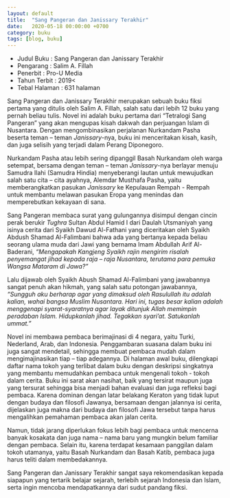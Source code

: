 ```yaml
---
layout: default
title:  "Sang Pangeran dan Janissary Terakhir"
date:   2020-05-18 00:00:00 +0700
category: buku
tags: [blog, buku]
---
```

- Judul Buku : Sang Pangeran dan Janissary Terakhir
- Pengarang	: Salim A. Fillah
- Penerbit : Pro-U Media
- Tahun Terbit : 2019<
- Tebal Halaman : 631 halaman


Sang Pangeran dan Janissary Terakhir merupakan sebuah buku fiksi pertama yang ditulis oleh Salim A. Fillah, salah satu dari lebih 12 buku yang pernah beliau tulis. Novel ini adalah buku pertama dari “Tetralogi Sang Pangeran” yang akan mengupas kisah dakwah dan perjuangan Islam di Nusantara. Dengan mengombinasikan perjalanan Nurkandam Pasha  beserta teman – teman *Janissary*-nya, buku ini menceritakan kisah, kasih, dan juga selisih yang terjadi dalam Perang Diponegoro.

Nurkandam Pasha atau lebih sering dipanggil Basah Nurkandam oleh warga setempat, bersama dengan teman – teman *Janissary*-nya berlayar menuju Samudra Ilahi (Samudra Hindia) menyeberangi lautan untuk mewujudkan salah satu cita – cita ayahnya, Alemdar Musthafa Pasha, yaitu memberangkatkan pasukan *Janissary* ke Kepulauan Rempah - Rempah untuk membantu melawan pasukan Eropa yang menindas dan  memperebutkan kekayaan di sana.

Sang Pangeran membaca surat yang gulungannya disimpul dengan cincin perak berukir *Tughra* Sultan Abdul Hamid I dari Daulah Utsmaniyah yang isinya cerita dari Syaikh Dawud Al-Fathani yang diceritakan oleh Syaikh Abdush Shamad Al-Falimbani bahwa ada yang bertanya kepada beliau seorang ulama muda dari Jawi yang bernama Imam Abdullah Arif Al-Baderani, *“Mengapakah Kangjeng Syaikh rajin mengirim risalah penyemangat jihad kepada raja – raja Nusantara, terutama para pemuka Wangsa Mataram di Jawa?”*

Lalu dijawab oleh Syaikh Abush Shamad Al-Falimbani yang jawabannya sangat penuh akan hikmah, yang salah satu potongan jawabannya, *“Sungguh aku berharap agar yang dimaksud oleh Rasulullah itu adalah kalian, wahai bangsa Muslim Nusantara. Hari ini, tugas besar kalian adalah menggenapi syarat-syaratnya agar layak ditunjuk Allah memimpin peradaban Islam. Hidupkanlah jihad. Tegakkan syari’at. Satukanlah ummat.”*

Novel ini membawa pembaca berimajinasi di 4 negara, yaitu Turki, Nederland, Arab, dan Indonesia. Penggambaran suasana dalam buku ini juga sangat mendetail, sehingga membuat pembaca mudah dalam mengimajinasikan tiap – tiap adegannya. Di halaman awal buku, dilengkapi daftar nama tokoh yang terlibat dalam buku dengan deskripsi singkatnya yang membantu memudahkan pembaca untuk mengenali tokoh - tokoh dalam cerita. Buku ini sarat akan nasihat, baik yang tersirat maupun juga yang tersurat sehingga bisa menjadi bahan evaluasi dan juga refleksi bagi pembaca. Karena dominan dengan latar belakang Keraton yang tidak luput dengan budaya dan filosofi Jawanya, bersamaan dengan jalannya isi cerita, dijelaskan juga makna dari budaya dan filosofi Jawa tersebut tanpa harus mengalihkan pemahaman pembaca akan jalan cerita.

Namun, tidak jarang diperlukan fokus lebih bagi pembaca untuk mencerna banyak kosakata dan juga nama – nama baru yang mungkin belum familiar dengan pembaca. Selain itu, karena terdapat kesamaan panggilan dalam tokoh utamanya, yaitu Basah Nurkandam dan Basah Katib, pembaca juga harus teliti dalam membedakannya.

Sang Pangeran dan Janissary Terakhir sangat saya rekomendasikan kepada siapapun yang tertarik belajar sejarah, terlebih sejarah Indonesia dan Islam, serta ingin mencoba mendapatkannya dari sudut pandang fiksi.


